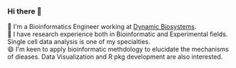 ### Hi there 👋
🔭 I'm a Bioinformatics Engineer working at [Dynamic Biosystems](http://www.dynamic-biosystems.com/).  
🌱 I have research experience both in Bioinformatic and Experimental fields. Single cell data analysis is one of my specialties.  
😄 I'm keen to apply bioinformatic methdology to elucidate the mechanisms of dieases. Data Visualization and R pkg development      are also interested.
<!--
**xyifan97/xyifan97** is a ✨ _special_ ✨ repository because its `README.md` (this file) appears on your GitHub profile.

Here are some ideas to get you started:

-  I’m currently working on ...
- 🌱 I’m currently learning ...
- 👯 I’m looking to collaborate on ...
- 🤔 I’m looking for help with ...
- 💬 Ask me about ...
- 📫 How to reach me: ...
- 😄 Pronouns: ...
- ⚡ Fun fact: ...
-->
